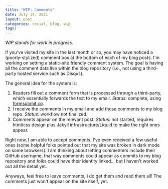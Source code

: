 ```yaml
---
title: "WIP: Comments"
date: July 14, 2021
layout: post
categories: social, blog, wip
tags:
---
```


*WIP stands for work in progress.*

If you've visited my site in the last month or so, you may have noticed a (poorly-stylized) comment box at the bottom of each of my blog posts.
I'm working on setting a static-site friendly comment system. The goal is having all the comment data live within the blog repository (i.e., not using a third-party hosted service such as Disqus).

The general idea for the system is:
1. Readers fill out a comment form that is processed through a third-party, which essentially forwards the text to my email.
   *Status:* complete, using [formsubmit.co](https://formsubmit.co).
2. I receive the comments in my email and add those comments to my blog repo.
   *Status:* workflow not finalized.
3. Comments appear on the relevant post.
   *Status:* not started, requires html/css design plus Jekyll infrastructure/Liquid to make the right ones appear.

Right now, I am able to accept comments.
I've even received a few useful ones (some helpful folks pointed out that my site was broken in dark mode on some browsers).
I am thinking about letting commenters include their GitHub username, that way comments could appear as commits to my blog repository and folks could have their identity linked... but I haven't worked out all the detail yet.

Anyways, feel free to leave comments, I do get them and read them all! The comments just won't appear on the site itself, yet.
